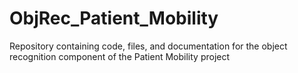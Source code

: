# ObjRec_Patient_Mobility
Repository containing code, files, and documentation for the object recognition component of the Patient Mobility project
